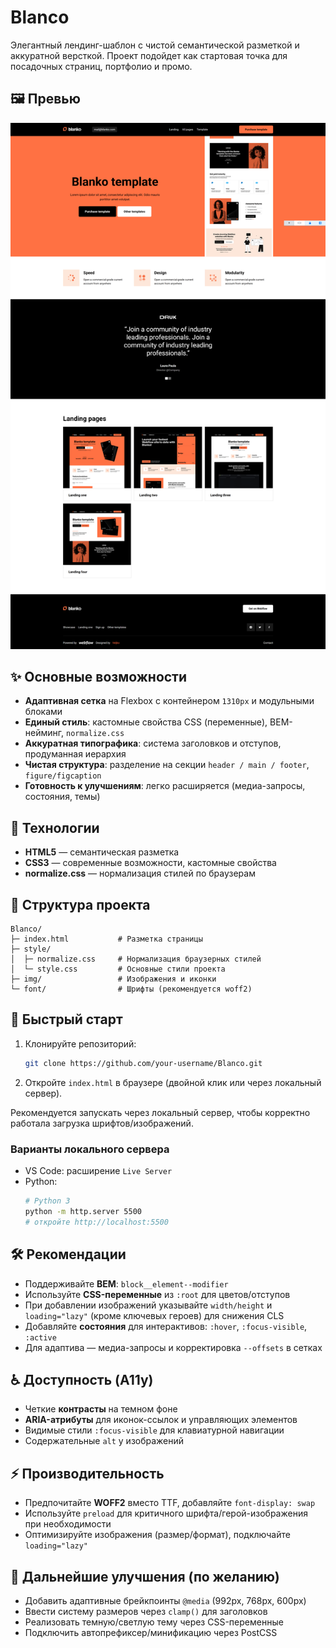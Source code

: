 # Blanco

Элегантный лендинг-шаблон с чистой семантической разметкой и аккуратной версткой. Проект подойдет как стартовая точка для посадочных страниц, портфолио и промо.

## 🖼 Превью
![Превью страницы](img/preview.png)

## ✨ Основные возможности
- **Адаптивная сетка** на Flexbox с контейнером `1310px` и модульными блоками
- **Единый стиль**: кастомные свойства CSS (переменные), BEM-нейминг, `normalize.css`
- **Аккуратная типографика**: система заголовков и отступов, продуманная иерархия
- **Чистая структура**: разделение на секции `header / main / footer`, `figure/figcaption`
- **Готовность к улучшениям**: легко расширяется (медиа-запросы, состояния, темы)

## 🧱 Технологии
- **HTML5** — семантическая разметка
- **CSS3** — современные возможности, кастомные свойства
- **normalize.css** — нормализация стилей по браузерам

## 📁 Структура проекта
```
Blanco/
├─ index.html           # Разметка страницы
├─ style/
│  ├─ normalize.css     # Нормализация браузерных стилей
│  └─ style.css         # Основные стили проекта
├─ img/                 # Изображения и иконки
└─ font/                # Шрифты (рекомендуется woff2)
```

## 🚀 Быстрый старт
1. Клонируйте репозиторий:
   ```bash
   git clone https://github.com/your-username/Blanco.git
   ```
2. Откройте `index.html` в браузере (двойной клик или через локальный сервер).

Рекомендуется запускать через локальный сервер, чтобы корректно работала загрузка шрифтов/изображений.

### Варианты локального сервера
- VS Code: расширение `Live Server`
- Python:
  ```bash
  # Python 3
  python -m http.server 5500
  # откройте http://localhost:5500
  ```

## 🛠 Рекомендации
- Поддерживайте **BEM**: `block__element--modifier`
- Используйте **CSS-переменные** из `:root` для цветов/отступов
- При добавлении изображений указывайте `width/height` и `loading="lazy"` (кроме ключевых героев) для снижения CLS
- Добавляйте **состояния** для интерактивов: `:hover`, `:focus-visible`, `:active`
- Для адаптива — медиа-запросы и корректировка `--offsets` в сетках

## ♿ Доступность (A11y)
- Четкие **контрасты** на темном фоне
- **ARIA-атрибуты** для иконок-ссылок и управляющих элементов
- Видимые стили `:focus-visible` для клавиатурной навигации
- Содержательные `alt` у изображений

## ⚡ Производительность
- Предпочитайте **WOFF2** вместо TTF, добавляйте `font-display: swap`
- Используйте `preload` для критичного шрифта/герой-изображения при необходимости
- Оптимизируйте изображения (размер/формат), подключайте `loading="lazy"`

## 🧩 Дальнейшие улучшения (по желанию)
- Добавить адаптивные брейкпоинты `@media` (992px, 768px, 600px)
- Ввести систему размеров через `clamp()` для заголовков
- Реализовать темную/светлую тему через CSS-переменные
- Подключить автопрефиксер/минификацию через PostCSS